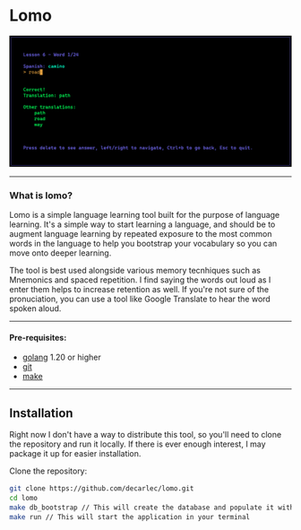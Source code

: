 # Lomo

![Lomo App](assets/example.png "Lomo screenshot")
___

### What is lomo?

Lomo is a simple language learning tool built for the purpose of language learning. It's a simple way to start learning a language, and should be to augment language learning by repeated exposure to the most common words in the language to help you bootstrap your vocabulary so you can move onto deeper learning. 

The tool is best used alongside various memory tecnhiques such as Mnemonics and spaced repetition. I find saying the words out loud as I enter them helps to increase retention as well. If you're not sure of the pronuciation, you can use a tool like Google Translate to hear the word spoken aloud.
_____

#### Pre-requisites:
- [golang](https://go.dev/) 1.20 or higher
- [git](https://git-scm.com/downloads)
- [make](https://www.gnu.org/software/make/)
_____

## Installation

Right now I don't have a way to distribute this tool, so you'll need to clone the repository and run it locally.
If there is ever enough interest, I may package it up for easier installation.

Clone the repository:
```bash
git clone https://github.com/decarlec/lomo.git
cd lomo
make db_bootstrap // This will create the database and populate it with some initial data
make run // This will start the application in your terminal

```

